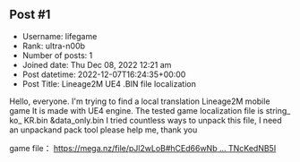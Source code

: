 ## Post #1
- Username: lifegame
- Rank: ultra-n00b
- Number of posts: 1
- Joined date: Thu Dec 08, 2022 12:21 am
- Post datetime: 2022-12-07T16:24:35+00:00
- Post Title: Lineage2M UE4 .BIN file localization

Hello, everyone. I'm trying to find a local translation Lineage2M mobile game It is made with UE4 engine.
The tested game localization file is string_ ko_ KR.bin &data_only.bin
I tried countless ways to unpack this file, I need an unpackand pack tool
please help me, thank you

game file： [https://mega.nz/file/pJl2wLoB#hCEd66wNb ... TNcKedNB5I](https://mega.nz/file/pJl2wLoB#hCEd66wNbsVm1CwSnwg6FJuGhoznz2_RATNcKedNB5I)
